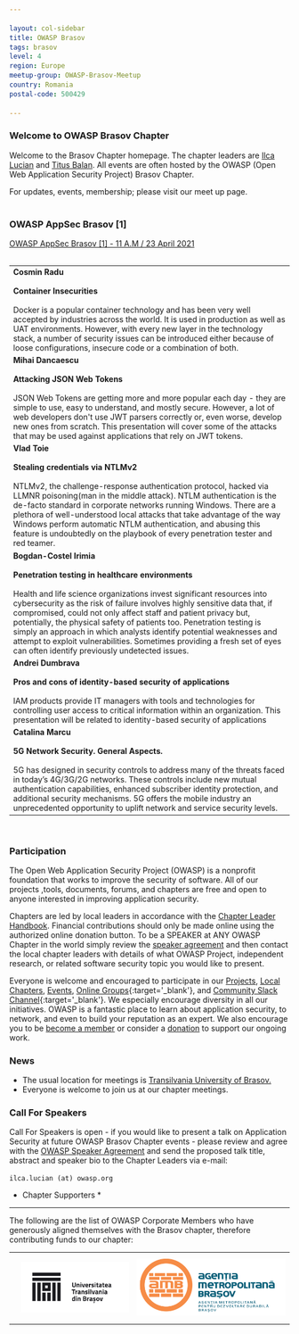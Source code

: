 ```yaml
---

layout: col-sidebar
title: OWASP Brasov
tags: brasov
level: 4
region: Europe
meetup-group: OWASP-Brasov-Meetup
country: Romania
postal-code: 500429

---
```



### Welcome to OWASP Brasov Chapter ###

Welcome to the Brasov Chapter homepage. The chapter leaders are <a href="mailto:ilca.lucian@owasp.org">Ilca Lucian</a> and <a href="mailto:titus.balan@owasp.org">Titus Balan</a>. All events are often hosted by the OWASP (Open Web Application Security Project) Brasov Chapter.

For updates, events, membership; please visit our meet up page.
<br>
<br>  
  
### OWASP AppSec Brasov [1] ###
[OWASP AppSec Brasov [1] - 11 A.M / 23 April 2021](https://www.meetup.com/owasp-brasov/events/277346025/)
<br>
<br>
<table cellpadding="200" cellspacing="0">
<tr>
<td>
    <b>Cosmin Radu</b>
  <br>
  <br>
  <a><b>Container Insecurities</b></a>
  <br>
  <br>
<a>Docker is a popular container technology and has been very well accepted by industries across the world. It is used in production as well as UAT environments. However, with every new layer in the technology stack, a number of security issues can be introduced either because of loose configurations, insecure code or a combination of both. </a>
</td>
</tr>
  
<tr>
<td>
  <b>Mihai Dancaescu</b>
  <br>
  <br>
  <a><b>Attacking JSON Web Tokens</b></a>
  <br>
  <br>
  <a>JSON Web Tokens are getting more and more popular each day - they are simple to use, easy to understand, and mostly secure. However, a lot of web developers don't use JWT parsers correctly or, even worse, develop new ones from scratch. This presentation will cover some of the attacks that may be used against applications that rely on JWT tokens.</a> 

</td>
</tr>

<tr>  
<td>
  <b>Vlad Toie</b>
  <br>
  <br>
  <a><b>Stealing credentials via NTLMv2</b></a>
  <br>
  <br>
  <a>NTLMv2, the challenge-response authentication protocol, hacked via LLMNR poisoning(man in the middle attack). NTLM authentication is the de-facto standard in corporate networks running Windows. There are a plethora of well-understood local attacks that take advantage of the way Windows perform automatic NTLM authentication, and abusing this feature is undoubtedly on the playbook of every penetration tester and red teamer.</a> 

</td>
</tr>
  
<tr>
<td>
  <b>Bogdan-Costel Irimia</b>
  <br>
  <br>
  <a><b>Penetration testing in healthcare environments</b></a>
  <br>
  <br>
<a>Health and life science organizations invest significant resources into cybersecurity as the risk of failure involves highly sensitive data that, if compromised, could not only affect staff and patient privacy but, potentially, the physical safety of patients too. Penetration testing is simply an approach in which analysts identify potential weaknesses and attempt to exploit vulnerabilities. Sometimes providing a fresh set of eyes can often identify previously undetected issues.</a>   
</td>
</tr>  

<tr>
<td>
  <b>Andrei Dumbrava</b>
  <br>
  <br>
  <a><b>Pros and cons of identity-based security of applications</b></a>
  <br>
  <br>
  <a>IAM products provide IT managers with tools and technologies for controlling user access to critical information within an organization. This presentation will be related to identity-based security of applications</a>
</td>
</tr>  


<tr>
<td>
  <b>Catalina Marcu</b>
  <br>
  <br>
  <a><b>5G Network Security. General Aspects.</b></a>
  <br>
  <br>
  <a>5G has designed in security controls to address many of the threats faced in today’s 4G/3G/2G networks. These controls include new mutual authentication capabilities, enhanced subscriber identity protection, and additional security mechanisms. 5G offers the mobile industry an unprecedented opportunity to uplift network and service security levels.

</a>
</td>
</tr>  





</table>
<br>

  
### Participation ###
The Open Web Application Security Project (OWASP) is a nonprofit foundation that works to improve the security of software. All of our projects ,tools, documents, forums, and chapters are free and open to anyone interested in improving application security.

Chapters are led by local leaders in accordance with the [Chapter Leader Handbook](https://owasp.org/www-policy/rules-of-procedure/chapter-handbook). Financial contributions should only be made online using the authorized online donation button. To be a SPEAKER at ANY OWASP Chapter in the world simply review the [speaker agreement](https://owasp.org/www-policy/legal/speaker-agreement) and then contact the local chapter leaders with details of what OWASP Project, independent research, or related software security topic you would like to present.

Everyone is welcome and encouraged to participate in our [Projects](/projects), [Local Chapters](/chapters), [Events](/events), [Online Groups](https://groups.google.com/a/owasp.com/){:target='_blank'}, and [Community Slack Channel](https://owasp.slack.com/){:target='_blank'}. We especially encourage diversity in all our initiatives. OWASP is a fantastic place to learn about application security, to network, and even to build your reputation as an expert. We also encourage you to be [become a member](/membership) or consider a [donation](/donate) to support our ongoing work.

### News ###
- The usual location for meetings is <a href="https://www.google.com/maps/place/Faculty+of+Electrical+Engineering+and+Computer+Science/@45.6504219,25.589564,12z/data=!4m8!1m2!2m1!1sFaculty+of+Electrical+Engineering+and+Computer+Science!3m4!1s0x40b35b84d3da17b3:0x475bfde1216a2f6e!8m2!3d45.6554836!4d25.5992711">Transilvania University of Brasov.</a>
- Everyone is welcome to join us at our chapter meetings.

### Call For Speakers ###

Call For Speakers is open - if you would like to present a talk on Application Security at future OWASP Brasov Chapter events - please review and agree with the [OWASP Speaker Agreement](https://owasp.org/www-policy/legal/speaker-agreement) and send the proposed talk title, abstract and speaker bio to the Chapter Leaders via e-mail:

`ilca.lucian (at) owasp.org`

* Chapter Supporters *
----------------
The following are the list of OWASP Corporate Members who have generously aligned themselves with the Brasov chapter, therefore contributing funds to our chapter:

<table cellpadding="15" cellspacing="0">
<tr>
<td>

<!-- <a href="#"><img src="assets/images/" alt=""/></a> -->

</td>
<td>

<a href="https://www.unitbv.ro"><img src="assets/images/unitbv.png" alt="Unitbv"/></a>

</td>
<td>
  <a href="https://www.metropolabrasov.ro/"><img src="assets/images/amb.png" alt="Metropolitan Brasov"/></a>
</td>
</tr>
</table>
